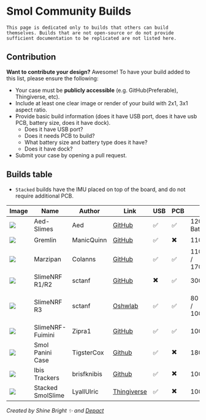 <link rel="stylesheet" href="../assets/css/smol-slimes.css">

# Smol Community Builds

```admonish info
This page is dedicated only to builds that others can build themselves. Builds that are not open-source or do not provide sufficient documentation to be replicated are not listed here.
```

## Contribution

**Want to contribute your design?** Awesome! To have your build added to this list, please ensure the following:

- Your case must be **publicly accessible** (e.g. GitHub(Preferable), Thingiverse, etc).
- Include at least one clear image or render of your build with 2x1, 3x1 aspect ratio.
- Provide basic build information (does it have USB port, does it have usb PCB, battery size, does it have dock).
  - Does it have USB port?
  - Does it needs PCB to build?
  - What battery size and battery type does it have?
  - Does it have dock?
- Submit your case by opening a pull request.

## Builds table

- `Stacked` builds have the IMU placed on top of the board, and do not require additional PCB.

<div class="table-wrapper">
  <table class="community-builds-table table-sort table-arrows">
    <thead>
      <tr>
        <th class="disable-sort">Image</th>
        <th class="onload-sort">Name</th>
        <th>Author</th>
        <th>Link</th>
        <th>USB</th>
        <th>PCB</th>
        <th>Battery</th>
        <th>Dock</th>
      </tr>
    </thead>
    <tbody>
      <tr>
        <td class="case-image" data-label="Image">
          <img
            src="../assets/img/smol-community-builds/Aed-Slime.webp"
            loading="lazy"
          />
        </td>
        <td class="case-name" data-label="Name">Aed-Slimes</td>
        <td class="case-author" data-label="Author">Aed</td>
        <td class="case-link" data-label="Link">
          <a href="https://github.com/Aed-1/Aed-Slimes">GitHub</a>
        </td>
        <td class="case-usb" data-label="USB">✅</td>
        <td class="case-pcb" data-label="PCB">✅</td>
        <td class="case-battery" data-label="Battery">
          <div class="tooltip-text-container">
            120 mAh
            <span class="tooltip-text">LIR2450 Battery</span>
          </div>
        </td>
        <td class="case-dock" data-label="Dock">✖️</td>
      </tr>
      <tr>
        <td class="case-image" data-label="Image">
          <img
            src="../assets/img/smol-community-builds/GremlinTrackers.webp"
            loading="lazy"
          />
        </td>
        <td class="case-name" data-label="Name">Gremlin</td>
        <td class="case-author" data-label="Author">ManicQuinn</td>
        <td class="case-link" data-label="Link">
          <a href="https://github.com/ManicQuinn/SlimeVR-Gremlin">GitHub</a>
        </td>
        <td class="case-usb" data-label="USB">✅</td>
        <td class="case-pcb" data-label="PCB">✖️</td>
        <td class="case-battery" data-label="Battery">
          <div class="tooltip-text-container">
            110 mAh
            <span class="tooltip-text">401230 Battery</span>
          </div>
        </td>
        <td class="case-dock" data-label="Dock">✖️</td>
      </tr>
      <tr>
        <td class="case-image" data-label="Image">
          <img src="../assets/img/smol-community-builds/Marzipan-Case-By-Colanns.webp" loading="lazy" />
        </td>
        <td class="case-name" data-label="Name">Marzipan</td>
        <td class="case-author" data-label="Author">Colanns</td>
        <td class="case-link" data-label="Link">
          <a href="https://github.com/colasama/Marzipan">GitHub</a>
        </td>
        <td class="case-usb" data-label="USB">✅</td>
        <td class="case-pcb" data-label="PCB">✅</td>
        <td
          class="case-battery"
          data-label="Battery"
          style="white-space: nowrap"
        >
          <div class="tooltip-text-container">
            110 mAh
            <span class="tooltip-text">401230 Battery</span>
          </div>
          /
          <div class="tooltip-text-container">
            170 mAh
            <span class="tooltip-text">501230 Battery</span>
          </div>
        </td>
        <td class="case-dock" data-label="Dock">✖️</td>
      </tr>
      <tr>
        <td class="case-image" data-label="Image">
          <img src="../assets/img/smol-community-builds/SlimeNRF-R1&R2-by-sctanf.webp" loading="lazy" />
        </td>
        <td class="case-name" data-label="Name">SlimeNRF R1/R2</td>
        <td class="case-author" data-label="Author">sctanf</td>
        <td class="case-link" data-label="Link">
          <a href="https://github.com/SlimeVR/SlimeVR-Tracker-nRF-PCB"
            >GitHub</a
          >
        </td>
        <td class="case-usb" data-label="USB">✖️</td>
        <td class="case-pcb" data-label="PCB">✅</td>
        <td class="case-battery" data-label="Battery">
          <div class="tooltip-text-container">
            300 mAh
            <span class="tooltip-text">601230 Battery</span>
          </div>
        </td>
        <td class="case-dock" data-label="Dock">✅</td>
      </tr>
      <tr>
        <td class="case-image" data-label="Image">
          <img src="../assets/img/smol-community-builds/SlimeNRF-R3-by-sctanf.webp" loading="lazy" />
        </td>
        <td class="case-name" data-label="Name">SlimeNRF R3</td>
        <td class="case-author" data-label="Author">sctanf</td>
        <td class="case-link" data-label="Link">
          <a href="https://oshwlab.com/sctanf/slimenrf3">Oshwlab</a>
        </td>
        <td class="case-usb" data-label="USB">✅</td>
        <td class="case-pcb" data-label="PCB">✅</td>
        <td
          class="case-battery"
          data-label="Battery"
          style="white-space: nowrap"
        >
          <div class="tooltip-text-container">
            80 mAh
            <span class="tooltip-text">301230 Battery</span>
          </div>
          /
          <div class="tooltip-text-container">
            100 mAh
            <span class="tooltip-text">242030 Battery</span>
          </div>
        </td>
        <td class="case-dock" data-label="Dock">
          <div class="tooltip-text-container">
            ✅
            <span class="tooltip-text">Use SlimeNRF R1/R2 dock.</span>
          </div>
        </td>
      </tr>
      <tr>
        <td class="case-image" data-label="Image">
          <img src="../assets/img/smol-community-builds/SlimeNRF-Fuimini-by-Zipra1.webp" loading="lazy" />
        </td>
        <td class="case-name" data-label="Name">SlimeNRF-Fuimini</td>
        <td class="case-author" data-label="Author">Zipra1</td>
        <td class="case-link" data-label="Link">
          <a href="https://github.com/Zipra1/SlimeNRF-Fuimini">GitHub</a>
        </td>
        <td class="case-usb" data-label="USB">✅</td>
        <td class="case-pcb" data-label="PCB">✅</td>
        <td class="case-battery" data-label="Battery">100 mAh</td>
        <td class="case-dock" data-label="Dock">✅</td>
      </tr>
      <tr>
        <td class="case-image" data-label="Image">
          <img
            src="../assets/img/smol-community-builds/Smol-Panini-Case-by-TigsterCox.webp"
            loading="lazy"
          />
        </td>
        <td class="case-name" data-label="Name">Smol Panini Case</td>
        <td class="case-author" data-label="Author">TigsterCox</td>
        <td class="case-link" data-label="Link">
          <a href="https://github.com/TigsterCox/Smol-Panini-Case/">Github</a>
        </td>
        <td class="case-usb" data-label="USB">✅</td>
        <td class="case-pcb" data-label="PCB">✖️</td>
        <td class="case-battery" data-label="Battery">
          <div class="tooltip-text-container">
            180 mAh
            <span class="tooltip-text">601230 Battery</span>
          </div>
        </td>
        <td class="case-dock" data-label="Dock">✖️</td>
      </tr>
      <tr>
        <td class="case-image" data-label="Image">
          <img src="../assets/img/smol-community-builds/Ibis Trackers-by-brisfknibis.webp" loading="lazy" />
        </td>
        <td class="case-name" data-label="Name">Ibis Trackers</td>
        <td class="case-author" data-label="Author">brisfknibis</td>
        <td class="case-link" data-label="Link">
          <a href="https://github.com/brisfknibis/ibis-trackers/">Github</a>
        </td>
        <td class="case-usb" data-label="USB">✅</td>
        <td class="case-pcb" data-label="PCB">✖️</td>
        <td class="case-battery" data-label="Battery">
          <div class="tooltip-text-container">
            100 mAh
            <span class="tooltip-text">401030 Battery</span>
          </div>
        </td>
        <td class="case-dock" data-label="Dock">✖️</td>
      </tr>
      <tr>
        <td class="case-image" data-label="Image">
          <img
            src="../assets/img/smol-community-builds/Stacked-SmolSlime-by-LyallUlric.webp"
            loading="lazy"
          />
        </td>
        <td class="case-name" data-label="Name">Stacked SmolSlime</td>
        <td class="case-author" data-label="Author">LyallUlric</td>
        <td class="case-link" data-label="Link">
          <a href="https://www.thingiverse.com/thing:6941615">Thingiverse</a>
        </td>
        <td class="case-usb" data-label="USB">✅</td>
        <td class="case-pcb" data-label="PCB">✖️</td>
        <td class="case-battery" data-label="Battery">
          <div class="tooltip-text-container">
            100 mAh
            <span class="tooltip-text">401030 Battery</span>
          </div>
        </td>
        <td class="case-dock" data-label="Dock">✖️</td>
      </tr>
    </tbody>
  </table>
</div>

_Created by Shine Bright ✨ and [Depact](https://github.com/Depact)_
